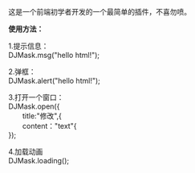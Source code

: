 这是一个前端初学者开发的一个最简单的插件，不喜勿喷。

<b>使用方法：</b>

1.提示信息：<br/>
DJMask.msg("hello html!");<br/>

2.弹框：<br/>
DJMask.alert("hello html!");<br/>

3.打开一个窗口：<br/>
DJMask.open({<br>
　　title:"修改",{<br>
　　content："text"{<br>
});<br>

4.加载动画<br>
DJMask.loading();<br>
